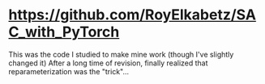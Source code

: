 # https://github.com/RoyElkabetz/SAC_with_PyTorch
This was the code I studied to make mine work (though I've slightly changed it)
After a long time of revision, finally realized that reparameterization was the "trick"...

